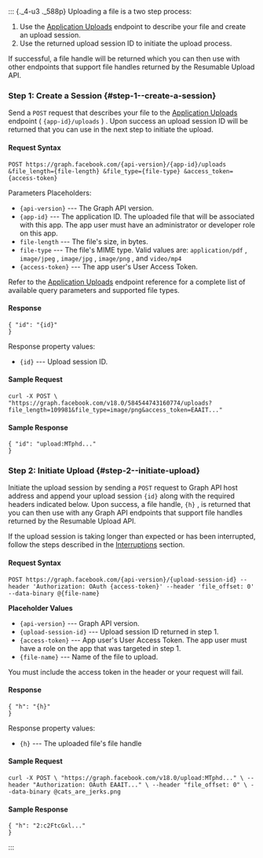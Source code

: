::: {._4-u3 ._588p}
Uploading a file is a two step process:

1.  Use the [Application
    Uploads](/docs/graph-api/reference/application/uploads/) endpoint to
    describe your file and create an upload session.
2.  Use the returned upload session ID to initiate the upload process.

If successful, a file handle will be returned which you can then use
with other endpoints that support file handles returned by the Resumable
Upload API.

### Step 1: Create a Session {#step-1--create-a-session}

Send a ` POST ` request that describes your file to the [Application
Uploads](/docs/graph-api/reference/application/uploads/) endpoint (
` {app-id}/uploads ` ) . Upon success an upload session ID will be
returned that you can use in the next step to initiate the upload.

#### Request Syntax

``` {._5s-8 .prettyprint .lang-http .prettyprinted}
POST https://graph.facebook.com/{api-version}/{app-id}/uploads &file_length={file-length} &file_type={file-type} &access_token={access-token}
```

Parameters Placeholders:

-   ` {api-version} ` --- The Graph API version.
-   ` {app-id} ` --- The application ID. The uploaded file that will be
    associated with this app. The app user must have an administrator or
    developer role on this app.
-   ` file-length ` --- The file\'s size, in bytes.
-   ` file-type ` --- The file\'s MIME type. Valid values are:
    ` application/pdf ` , ` image/jpeg ` , ` image/jpg ` , ` image/png `
    , and ` video/mp4 `
-   ` {access-token} ` --- The app user\'s User Access Token.

Refer to the [Application
Uploads](docs/graph-api/reference/application/uploads/) endpoint
reference for a complete list of available query parameters and
supported file types.

#### Response

``` {._5s-8 .prettyprint .lang-json .prettyprinted}
{ "id": "{id}"
}
```

Response property values:

-   ` {id} ` --- Upload session ID.

#### Sample Request

``` {._5s-8 .prettyprint .lang-curl .prettyprinted}
curl -X POST \ "https://graph.facebook.com/v18.0/584544743160774/uploads?file_length=109981&file_type=image/png&access_token=EAAIT..."
```

#### Sample Response

``` {._5s-8 .prettyprint .lang-json .prettyprinted}
{ "id": "upload:MTphd..."
}
```

### Step 2: Initiate Upload {#step-2--initiate-upload}

Initiate the upload session by sending a ` POST ` request to Graph API
host address and append your upload session ` {id} ` along with the
required headers indicated below. Upon success, a file handle, ` {h} ` ,
is returned that you can then use with any Graph API endpoints that
support file handles returned by the Resumable Upload API.

If the upload session is taking longer than expected or has been
interrupted, follow the steps described in the
[Interruptions](#interruptions) section.

#### Request Syntax

``` {._5s-8 .prettyprint .lang-http .prettyprinted}
POST https://graph.facebook.com/{api-version}/{upload-session-id} --header 'Authorization: OAuth {access-token}' --header 'file_offset: 0' --data-binary @{file-name}
```

**Placeholder Values**

-   ` {api-version} ` --- Graph API version.
-   ` {upload-session-id} ` --- Upload session ID returned in step 1.
-   ` {access-token} ` --- App user\'s User Access Token. The app user
    must have a role on the app that was targeted in step 1.
-   ` {file-name} ` --- Name of the file to upload.

You must include the access token in the header or your request will
fail.

#### Response

``` {._5s-8 .prettyprint .lang-json .prettyprinted}
{ "h": "{h}"
}
```

Response property values:

-   ` {h} ` --- The uploaded file\'s file handle

#### Sample Request

``` {._5s-8 .prettyprint .lang-curl .prettyprinted}
curl -X POST \ "https://graph.facebook.com/v18.0/upload:MTphd..." \ --header "Authorization: OAuth EAAIT..." \ --header "file_offset: 0" \ --data-binary @cats_are_jerks.png
```

#### Sample Response

``` {._5s-8 .prettyprint .lang-json .prettyprinted}
{ "h": "2:c2FtcGxl..."
}
```
:::

